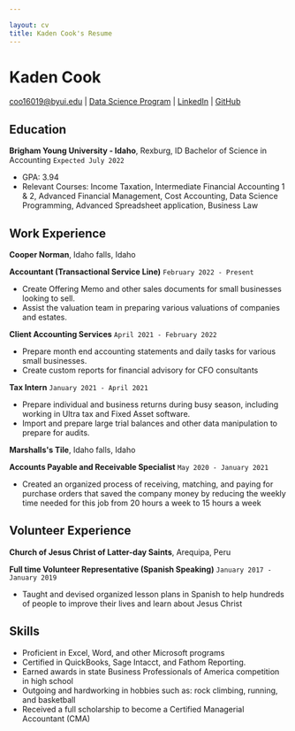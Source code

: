 ```yaml
---

layout: cv
title: Kaden Cook's Resume
---
```

# Kaden Cook  


<div id="https://github.com/kadenwcook/Cook_Resume.git">
<a href="coo16019@byui.edu">coo16019@byui.edu</a>
| <a href="https://byuidatascience.github.io/development.html">Data Science Program</a>
| <a href="https://www.linkedin.com/in/kadencook">LinkedIn</a>
| <a href="https://github.com/kadenwcook/Cook_Resume.git">GitHub</a>
</div>

<!-- https://www.monique.tech/the-art-of-markdown -->

## Education
__Brigham Young University - Idaho__, Rexburg, ID
Bachelor of Science in Accounting
`Expected July 2022`

- GPA: 3.94
-	Relevant Courses: Income Taxation, Intermediate Financial Accounting 1 & 2, Advanced Financial Management, Cost Accounting, Data Science Programming, Advanced Spreadsheet application, Business Law


## Work Experience
__Cooper Norman__, Idaho falls, Idaho


__Accountant (Transactional Service Line)__
`February 2022 - Present`
- 	Create Offering Memo and other sales documents for small businesses looking to sell.
-	Assist the valuation team in preparing various valuations of companies and estates.



__Client Accounting Services__ 
`April 2021 - February 2022`
-	Prepare month end accounting statements and daily tasks for various small businesses.
-	Create custom reports for financial advisory for CFO consultants				


__Tax Intern__
`January 2021 - April 2021`
- 	Prepare individual and business returns during busy season, including working in Ultra tax and Fixed Asset software.
-	Import and prepare large trial balances and other data manipulation to prepare for audits.

__Marshalls's Tile__, Idaho falls, Idaho


__Accounts Payable and Receivable Specialist__
`May 2020 - January 2021`
-	Created an organized process of receiving, matching, and paying for purchase orders that saved the company money by reducing the weekly time needed for this job from 20 hours a week to 15 hours a week

## Volunteer Experience
__Church of Jesus Christ of Latter-day Saints__, Arequipa, Peru

__Full time Volunteer Representative (Spanish Speaking)__
`January 2017 - January 2019`
-	Taught and devised organized lesson plans in Spanish to help hundreds of people to improve their lives and learn about Jesus Christ

## Skills

-	Proficient in Excel, Word, and other Microsoft programs
-	Certified in QuickBooks, Sage Intacct, and Fathom Reporting.
-	Earned awards in state Business Professionals of America competition in high school
-	Outgoing and hardworking in hobbies such as: rock climbing, running, and basketball
-	Received a full scholarship to become a Certified Managerial Accountant (CMA)





<!-- ### Footer

Last updated: March 2022 -->



